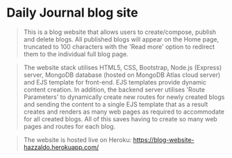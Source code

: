 # Daily Journal blog site

> This is a blog website that allows users to create/compose, publish and delete blogs. All published blogs will appear on the Home page, truncated to 100 characters with the 'Read more' option to redirect them to the individual full blog page. 

> The website stack utilises HTML5, CSS, Bootstrap, Node.js (Express) server, MongoDB database (hosted on MongoDB Atlas cloud server) and EJS template for front-end. EJS templates provide dynamic content creation. In addition, the backend server utilises 'Route Parameters' to dynamically create new routes for newly created blogs and sending the content to a single EJS template that as a result creates and renders as many web pages as required to accommodate for all created blogs. All of this saves having to create so many web pages and routes for each blog.

> The website is hosted live on Heroku: https://blog-website-hazzaldo.herokuapp.com/
